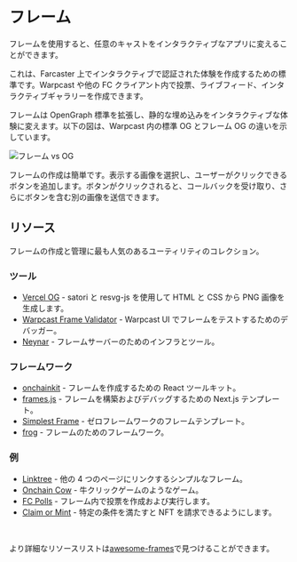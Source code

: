 # フレーム

フレームを使用すると、任意のキャストをインタラクティブなアプリに変えることができます。

これは、Farcaster 上でインタラクティブで認証された体験を作成するための標準です。Warpcast や他の FC クライアント内で投票、ライブフィード、インタラクティブギャラリーを作成できます。

フレームは OpenGraph 標準を拡張し、静的な埋め込みをインタラクティブな体験に変えます。以下の図は、Warpcast 内の標準 OG とフレーム OG の違いを示しています。

![フレーム vs OG](/assets/frame_og.png)

フレームの作成は簡単です。表示する画像を選択し、ユーザーがクリックできるボタンを追加します。ボタンがクリックされると、コールバックを受け取り、さらにボタンを含む別の画像を送信できます。

## リソース

フレームの作成と管理に最も人気のあるユーティリティのコレクション。

### ツール

- [Vercel OG](https://vercel.com/docs/functions/og-image-generation) - satori と resvg-js を使用して HTML と CSS から PNG 画像を生成します。
- [Warpcast Frame Validator](https://warpcast.com/~/developers/frames) - Warpcast UI でフレームをテストするためのデバッガー。
- [Neynar](https://docs.neynar.com/docs/how-to-build-farcaster-frames-with-neynar) - フレームサーバーのためのインフラとツール。

### フレームワーク

- [onchainkit](https://github.com/coinbase/onchainkit) - フレームを作成するための React ツールキット。
- [frames.js](https://framesjs.org/) - フレームを構築およびデバッグするための Next.js テンプレート。
- [Simplest Frame](https://github.com/depatchedmode/simplest-frame) - ゼロフレームワークのフレームテンプレート。
- [frog](https://frog.fm) - フレームのためのフレームワーク。

### 例

- [Linktree](https://replit.com/@soren/Linktree-Frame?v=1) - 他の 4 つのページにリンクするシンプルなフレーム。
- [Onchain Cow](https://github.com/WillPapper/On-Chain-Cow-Farcaster-Frame) - 牛クリックゲームのようなゲーム。
- [FC Polls](https://github.com/farcasterxyz/fc-polls) - フレーム内で投票を作成および実行します。
- [Claim or Mint](https://github.com/horsefacts/base-mint-with-warps) - 特定の条件を満たすと NFT を請求できるようにします。

<br/>

より詳細なリソースリストは[awesome-frames](https://github.com/davidfurlong/awesome-frames)で見つけることができます。
